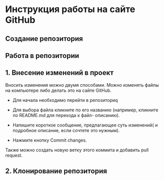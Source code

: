# Инструкция работы на сайте GitHub

## Создание  репозитория


## Работа в репозитории

## 1. Внесение изменений в проект


Вносить изменения можно двумя способами. Можно изменять файлы на компьютере либо делать это на сайте GitHub.

* Для начала необходимо перейти в репозиториq

* Для выбора файла кликните по его названию (например, кликните по README.md для перехода к файл- описанию).

* Напишите короткое сообщение, предлагающее суть изменений( и подробное описание, если сочтете это нужным).

* Нажмите кнопку Commit changes.

Также можно создать новую ветку этого коммита и добавить pull request.



## 2. Клонирование репозитория

